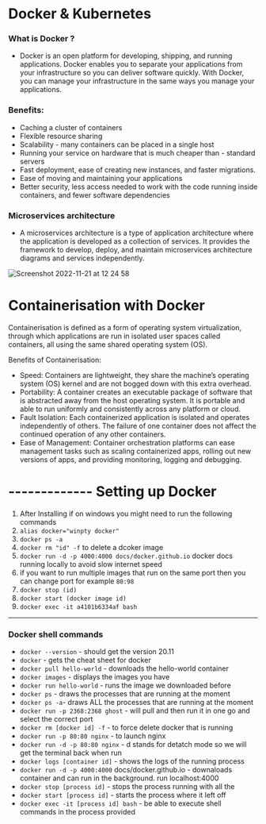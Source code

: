 # Docker & Kubernetes


### What is Docker ? 

- Docker is an open platform for developing, shipping, and running applications. Docker enables you to separate your applications from your infrastructure so you can deliver software quickly. With Docker, you can manage your infrastructure in the same ways you manage your applications.

### Benefits: 

- Caching a cluster of containers
- Flexible resource sharing
- Scalability - many containers can be placed in a single host
- Running your service on hardware that is much cheaper than - standard servers
- Fast deployment, ease of creating new instances, and faster migrations.
- Ease of moving and maintaining your applications
- Better security, less access needed to work with the code running inside containers, and fewer software dependencies



### Microservices architecture 

- A microservices architecture is a type of application architecture where the application is developed as a collection of services. It provides the framework to develop, deploy, and maintain microservices architecture diagrams and services independently.


![Screenshot 2022-11-21 at 12 24 58](https://user-images.githubusercontent.com/115224560/203070423-f2fbb0a0-cd96-40fc-9543-d5a7fcfd6e7b.png)

# Containerisation with Docker

Containerisation is defined as a form of operating system virtualization, through which applications are run in isolated user spaces called containers, all using the same shared operating system (OS).

Benefits of Containerisation:

- Speed: Containers are lightweight, they share the machine’s operating system (OS) kernel and are not bogged down with this extra overhead.
- Portability: A container creates an executable package of software that is abstracted away from the host operating system. It is portable and able to run uniformly and consistently across any platform or cloud.
- Fault Isolation: Each containerized application is isolated and operates independently of others. The failure of one container does not affect the continued operation of any other containers.
- Ease of Management: Container orchestration platforms can ease management tasks such as scaling containerized apps, rolling out new versions of apps, and providing monitoring, logging and debugging.



# ------------- Setting up Docker

1. After Installing if on windows you might need to run the following commands
2. `alias docker="winpty docker"`
3. `docker ps -a`
4. `docker rm "id" -f` to delete a dcoker image 
5. `docker run -d -p 4000:4000 docs/docker.github.io` docker docs running locally to avoid slow internet speed 
6. if you want to run multiple images that run on the same port then you can change port for example `80:98`
7. `docker stop (id)` 
8. `docker start (docker image id)`
9. `docker exec -it a4101b6334af bash`

---------

### Docker shell commands

- `docker --version` - should get the version 20.11
- `docker` - gets the cheat sheet for docker
- `docker pull hello-world` - downloads the hello-world container
- `docker images` - displays the images you have
- `docker run hello-world` - runs the image we downloaded before
- `docker ps` - draws the processes that are running at the moment
- `docker ps -a`- draws ALL the processes that are running at the moment
- `docker run -p 2368:2368 ghost` - will pull and then run it in one go and select the correct port
- `docker rm [docker id] -f` - to force delete docker that is running
- `docker run -p 80:80 nginx` - to launch nginx
- `docker run -d -p 80:80 nginx` - d stands for detatch mode so we will get the terminal back when run
- `docker logs [container id]` - shows the logs of the running process
- `docker run -d -p 4000:4000` docs/docker.github.io - downaloads container and can run in the background. run localhost:4000
- `docker stop [process id]` - stops the process running with all the
- `docker start [process id]` - starts the process where it left off
- `docker exec -it [process id] bash` - be able to execute shell commands in the process provided